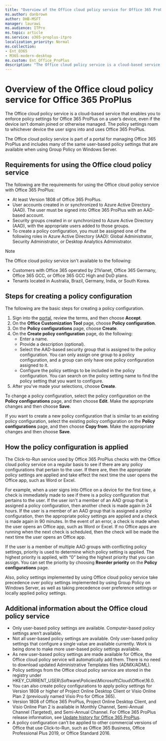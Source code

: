 ```yaml
---
title: "Overview of the Office cloud policy service for Office 365 ProPlus"
ms.author: danbrown
author: DHB-MSFT
manager: laurawi
ms.audience: ITPro
ms.topic: article
ms.service: o365-proplus-itpro
localization_priority: Normal
ms.collection: 
- Ent_O365
- M365-modern-desktop
ms.custom: Ent_Office_ProPlus
description: "The Office cloud policy service is a cloud-based service that enables you to enforce policy settings for Office 365 ProPlus on a user’s device, even if the device isn’t domain joined or otherwise managed."
---
```


# Overview of the Office cloud policy service for Office 365 ProPlus

The Office cloud policy service is a cloud-based service that enables you to enforce policy settings for Office 365 ProPlus on a user’s device, even if the device isn’t domain joined or otherwise managed. The policy settings roam to whichever device the user signs into and uses Office 365 ProPlus.

The Office cloud policy service is part of a portal for managing Office 365 ProPlus and includes many of the same user-based policy settings that are available when using Group Policy on Windows Server.

## Requirements for using the Office cloud policy service

The following are the requirements for using the Office cloud policy service with Office 365 ProPlus:

- At least Version 1808 of Office 365 ProPlus.
- User accounts created in or synchronized to Azure Active Directory (AAD). The user must be signed into Office 365 ProPlus with an AAD-based account.
- Security groups created in or synchronized to Azure Active Directory (AAD), with the appropriate users added to those groups.
- To create a policy configuration, you must be assigned one of the following roles in Azure Active Directory (AAD): Global Administrator, Security Administrator, or Desktop Analytics Administrator.

> [!NOTE]
> The Office cloud policy service isn't available to the following:
> - Customers with Office 365 operated by 21Vianet, Office 365 Germany, Office 365 GCC, or Office 365 GCC High and DoD plans.
> - Tenants located in Australia, Brazil, Germany, India, or South Korea.

## Steps for creating a policy configuration

The following are the basic steps for creating a policy configuration.

1. Sign into the [portal](https://aka.ms/o365clientmgmt), review the terms, and then choose **Accept**.
2. On the **Office Customization Tool** page, choose **Policy configuration**.
3. On the **Policy configurations** page, choose **Create**.
4. On the **Create policy configuration** page, do the following:
   - Enter a name.
   - Provide a description (optional).
   - Select the AAD-based security group that is assigned to the policy configuration. You can only assign one group to a policy configuration, and a group can only have one policy configuration assigned to it.
   - Configure the policy settings to be included in the policy configuration. You can search on the policy setting name to find the policy setting that you want to configure.
5. After you've made your selections, choose **Create**.

To change a policy configuration, select the policy configuration on the **Policy configurations** page, and then choose **Edit**. Make the appropriate changes and then choose **Save**.

If you want to create a new policy configuration that is similar to an existing policy configuration, select the existing policy configuration on the **Policy configurations** page, and then choose **Copy from**. Make the appropriate changes and then choose **Save**.

## How the policy configuration is applied

The Click-to-Run service used by Office 365 ProPlus checks with the Office cloud policy service on a regular basis to see if there are any policy configurations that pertain to the user. If there are, then the appropriate policy settings are applied and take effect the next time the user opens the Office app, such as Word or Excel.

For example, when a user signs into Office on a device for the first time, a check is immediately made to see if there is a policy configuration that pertains to the user. If the user isn't a member of an AAD group that is assigned a policy configuration, then another check is made again in 24 hours. If the user is a member of an AAD group that is assigned a policy configuration, then the appropriate policy settings are applied and a check is made again in 90 minutes. In the event of an error, a check is made when the user opens an Office app, such as Word or Excel. If no Office apps are running when the next check is scheduled, then the check will be made the next time the user opens an Office app.

If the user is a member of multiple AAD groups with conflicting policy settings, priority is used to determine which policy setting is applied. The highest priority is applied, with “0” being the highest priority that you can assign. You can set the priority by choosing **Reorder priority** on the **Policy configurations** page.

Also, policy settings implemented by using Office cloud policy service take precedence over policy settings implemented by using Group Policy on Windows Server, as well as taking precedence over preference settings or locally applied policy settings.

## Additional information about the Office cloud policy service
- Only user-based policy settings are available. Computer-based policy settings aren’t available.
- Not all user-based policy settings are available. Only user-based policy settings that configure a single value are available currently. Work is being done to make more user-based policy settings available.
- As new user-based policy settings are made available for Office, the Office cloud policy service will automatically add them. There is no need to download updated Administrative Templates files (ADMX/ADML).
- Policy settings from the Office cloud policy service are stored in the registry under HKEY_CURRENT_USER\Software\Policies\Microsoft\Cloud\Office\16.0.
- You can also create policy configurations to apply policy settings for Version 1808 or higher of Project Online Desktop Client or Visio Online Plan 2 (previously named Visio Pro for Office 365).
- Version 1808 of Office 365 ProPlus, Project Online Desktop Client, and Visio Online Plan 2 is available in Monthly Channel, Semi-Annual Channel (Targeted), and Semi-Annual Channel. For Office 365 ProPlus release information, see [Update history for Office 365 ProPlus](https://docs.microsoft.com/officeupdates/update-history-office365-proplus-by-date).
- A policy configuration can’t be applied to other commercial versions of Office that use Click-to-Run, such as Office 365 Business, Office Professional Plus 2019, or Office Standard 2016.